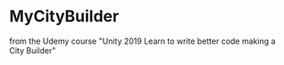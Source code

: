 # MyCityBuilder
from the Udemy course "Unity 2019 Learn to write better code making a City Builder"
